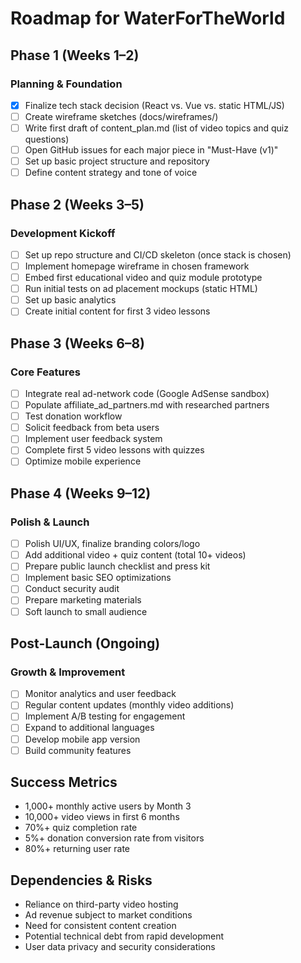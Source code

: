 # Roadmap for WaterForTheWorld

## Phase 1 (Weeks 1–2)
### Planning & Foundation
- [x] Finalize tech stack decision (React vs. Vue vs. static HTML/JS)
- [ ] Create wireframe sketches (docs/wireframes/)
- [ ] Write first draft of content_plan.md (list of video topics and quiz questions)
- [ ] Open GitHub issues for each major piece in "Must-Have (v1)"
- [ ] Set up basic project structure and repository
- [ ] Define content strategy and tone of voice

## Phase 2 (Weeks 3–5)
### Development Kickoff
- [ ] Set up repo structure and CI/CD skeleton (once stack is chosen)
- [ ] Implement homepage wireframe in chosen framework
- [ ] Embed first educational video and quiz module prototype
- [ ] Run initial tests on ad placement mockups (static HTML)
- [ ] Set up basic analytics
- [ ] Create initial content for first 3 video lessons

## Phase 3 (Weeks 6–8)
### Core Features
- [ ] Integrate real ad-network code (Google AdSense sandbox)
- [ ] Populate affiliate_ad_partners.md with researched partners
- [ ] Test donation workflow
- [ ] Solicit feedback from beta users
- [ ] Implement user feedback system
- [ ] Complete first 5 video lessons with quizzes
- [ ] Optimize mobile experience

## Phase 4 (Weeks 9–12)
### Polish & Launch
- [ ] Polish UI/UX, finalize branding colors/logo
- [ ] Add additional video + quiz content (total 10+ videos)
- [ ] Prepare public launch checklist and press kit
- [ ] Implement basic SEO optimizations
- [ ] Conduct security audit
- [ ] Prepare marketing materials
- [ ] Soft launch to small audience

## Post-Launch (Ongoing)
### Growth & Improvement
- [ ] Monitor analytics and user feedback
- [ ] Regular content updates (monthly video additions)
- [ ] Implement A/B testing for engagement
- [ ] Expand to additional languages
- [ ] Develop mobile app version
- [ ] Build community features

## Success Metrics
- 1,000+ monthly active users by Month 3
- 10,000+ video views in first 6 months
- 70%+ quiz completion rate
- 5%+ donation conversion rate from visitors
- 80%+ returning user rate

## Dependencies & Risks
- Reliance on third-party video hosting
- Ad revenue subject to market conditions
- Need for consistent content creation
- Potential technical debt from rapid development
- User data privacy and security considerations
